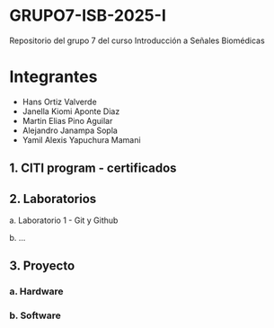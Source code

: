 # GRUPO7-ISB-2025-I
Repositorio del grupo 7 del curso Introducción a Señales Biomédicas

# Integrantes
- Hans Ortiz Valverde
- Janella Kiomi Aponte Diaz
- Martin Elias Pino Aguilar
- Alejandro Janampa Sopla
- Yamil Alexis Yapuchura Mamani

## 1. CITI program - certificados


## 2. Laboratorios
a. Laboratorio 1 - Git y Github

b. ...

## 3. Proyecto
### a. Hardware
### b. Software
